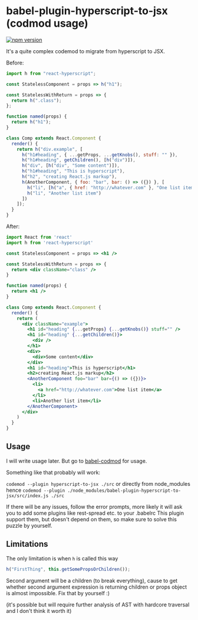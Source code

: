 # babel-plugin-hyperscript-to-jsx (codmod usage)
[![npm version](https://badge.fury.io/js/babel-plugin-hyperscript-to-jsx.svg)](https://badge.fury.io/js/babel-plugin-hyperscript-to-jsx)

It's a quite complex codemod to migrate from hyperscript to JSX.

Before:

```javascript
import h from "react-hyperscript";

const StatelessComponent = props => h("h1");

const StatelessWithReturn = props => {
  return h(".class");
};

function named(props) {
  return h("h1");
}

class Comp extends React.Component {
  render() {
    return h("div.example", [
      h("h1#heading", { ...getProps, ...getKnobs(), stuff: "" }),
      h("h1#heading", getChildren(), [h("div")]),
      h("div", [h("div", "Some content")]),
      h("h1#heading", "This is hyperscript"),
      h("h2", "creating React.js markup"),
      h(AnotherComponent, { foo: "bar", bar: () => ({}) }, [
        h("li", [h("a", { href: "http://whatever.com" }, "One list item")]),
        h("li", "Another list item")
      ])
    ]);
  }
}
```

After:

```jsx harmony
import React from 'react'
import h from 'react-hyperscript'

const StatelessComponent = props => <h1 />

const StatelessWithReturn = props => {
  return <div className="class" />
}

function named(props) {
  return <h1 />
}

class Comp extends React.Component {
  render() {
    return (
      <div className="example">
        <h1 id="heading" {...getProps} {...getKnobs()} stuff="" />
        <h1 id="heading" {...getChildren()}>
          <div />
        </h1>
        <div>
          <div>Some content</div>
        </div>
        <h1 id="heading">This is hyperscript</h1>
        <h2>creating React.js markup</h2>
        <AnotherComponent foo="bar" bar={() => ({})}>
          <li>
            <a href="http://whatever.com">One list item</a>
          </li>
          <li>Another list item</li>
        </AnotherComponent>
      </div>
    )
  }
}
```

## Usage

I will write usage later. But go to [babel-codmod](https://github.com/square/babel-codemod) for usage.

Something like that probably will work:

`codemod --plugin hyperscript-to-jsx ./src` or directly from node_modules hence `codemod --plugin ./node_modules/babel-plugin-hyperscript-to-jsx/src/index.js ./src`

If there will be any issues, follow the error prompts, more likely it will ask you to add some plugins like rest-spread etc. to your .babelrc
This plugin support them, but doesn't depend on them, so make sure to solve this puzzle by yourself.

## Limitations

The only limitation is when `h` is called this way

```javascript
h("FirstThing", this.getSomePropsOrChildren());
```

Second argument will be a children (to break everything), cause to get whether second argument expression is returning children or props object is almost impossible.
Fix that by yourself :)

(it's possible but will require further analysis of AST with hardcore traversal and I don't think it worth it)
